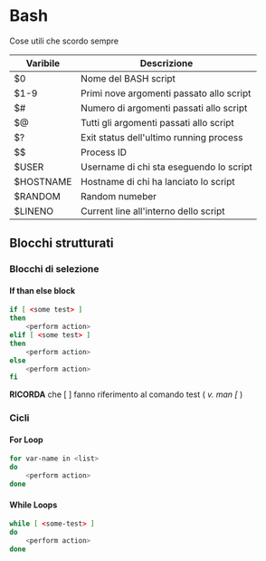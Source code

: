# Bash 
Cose utili che scordo sempre

Varibile | Descrizione
------------ | ------------
$0 | Nome del BASH script
$1-9 | Primi nove argomenti passato allo script
$# | Numero di argomenti passati allo script
$@ | Tutti gli argomenti passati allo script
$? | Exit status dell'ultimo running process
\$$ | Process ID
$USER | Username di chi sta eseguendo lo script
$HOSTNAME | Hostname di chi ha lanciato lo script
$RANDOM | Random numeber
$LINENO | Current line all'interno dello script

## Blocchi strutturati
### Blocchi di selezione 
#### If than else block
```bash
if [ <some test> ]
then 
	<perform action>
elif [ <some test> ]
then 
	<perform action>
else
	<perform action>
fi
```
**RICORDA** che [ ] fanno riferimento al comando test ( *v. man [* )

### Cicli
#### For Loop
```bash
for var-name in <list> 
do 
	<perform action>
done
```

#### While Loops
```bash
while [ <some-test> ] 
do 
	<perform action>
done
```
